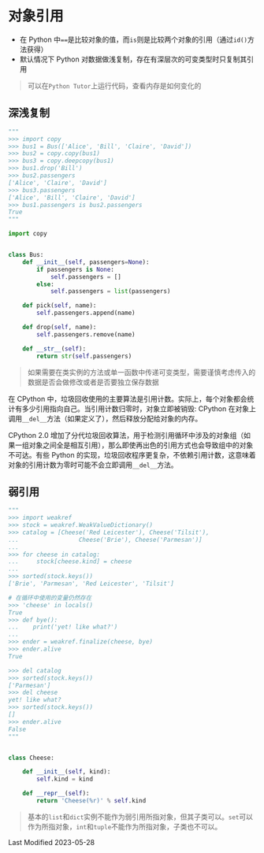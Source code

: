 # 对象引用

- 在 Python 中`==`是比较对象的值，而`is`则是比较两个对象的引用（通过`id()`方法获得）
- 默认情况下 Python 对数据做浅复制，存在有深层次的可变类型时只复制其引用

> 可以在`Python Tutor`上运行代码，查看内存是如何变化的

## 深浅复制

```python
"""
>>> import copy
>>> bus1 = Bus(['Alice', 'Bill', 'Claire', 'David'])
>>> bus2 = copy.copy(bus1)
>>> bus3 = copy.deepcopy(bus1)
>>> bus1.drop('Bill')
>>> bus2.passengers
['Alice', 'Claire', 'David']
>>> bus3.passengers
['Alice', 'Bill', 'Claire', 'David']
>>> bus1.passengers is bus2.passengers
True
"""

import copy


class Bus:
    def __init__(self, passengers=None):
        if passengers is None:
            self.passengers = []
        else:
            self.passengers = list(passengers)

    def pick(self, name):
        self.passengers.append(name)

    def drop(self, name):
        self.passengers.remove(name)

    def __str__(self):
        return str(self.passengers)
```

> 如果需要在类实例的方法或单一函数中传递可变类型，需要谨慎考虑传入的数据是否会做修改或者是否要独立保存数据

在 CPython 中，垃圾回收使用的主要算法是引用计数。实际上，每个对象都会统计有多少引用指向自己。当引用计数归零时，对象立即被销毁: CPython 在对象上调用`__del__`方法（如果定义了），然后释放分配给对象的内存。

CPython 2.0 增加了分代垃圾回收算法，用于检测引用循环中涉及的对象组（如果一组对象之间全是相互引用），那么即使再出色的引用方式也会导致组中的对象不可达。有些 Python 的实现，垃圾回收程序更复杂，不依赖引用计数，这意味着对象的引用计数为零时可能不会立即调用`__del__`方法。

## 弱引用

```python
"""
>>> import weakref
>>> stock = weakref.WeakValueDictionary()
>>> catalog = [Cheese('Red Leicester'), Cheese('Tilsit'),
...                 Cheese('Brie'), Cheese('Parmesan')]
...
>>> for cheese in catalog:
...     stock[cheese.kind] = cheese
...
>>> sorted(stock.keys())
['Brie', 'Parmesan', 'Red Leicester', 'Tilsit']

# 在循环中使用的变量仍然存在
>>> 'cheese' in locals()
True
>>> def bye():
...    print('yet! like what?')
...
>>> ender = weakref.finalize(cheese, bye)
>>> ender.alive
True

>>> del catalog
>>> sorted(stock.keys())
['Parmesan']
>>> del cheese
yet! like what?
>>> sorted(stock.keys())
[]
>>> ender.alive
False
"""


class Cheese:

    def __init__(self, kind):
        self.kind = kind

    def __repr__(self):
        return 'Cheese(%r)' % self.kind
```

> 基本的`list`和`dict`实例不能作为弱引用所指对象，但其子类可以。`set`可以作为所指对象，`int`和`tuple`不能作为所指对象，子类也不可以。

Last Modified 2023-05-28
